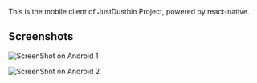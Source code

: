 This is the mobile client of JustDustbin Project, powered by react-native. 

## Screenshots

![ScreenShot on Android 1](https://github.com/JustDustbin/JustDustbinMobileApp/raw/master/docs/ss1.jpg) 

![ScreenShot on Android 2](https://github.com/JustDustbin/JustDustbinMobileApp/raw/master/docs/ss2.jpg)
